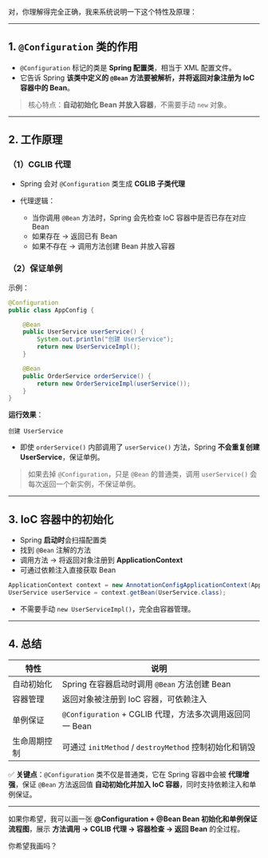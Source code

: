 对，你理解得完全正确，我来系统说明一下这个特性及原理：

---

## 1. `@Configuration` 类的作用

* `@Configuration` 标记的类是 **Spring 配置类**，相当于 XML 配置文件。
* 它告诉 Spring **该类中定义的 `@Bean` 方法要被解析，并将返回对象注册为 IoC 容器中的 Bean**。

> 核心特点：**自动初始化 Bean 并放入容器**，不需要手动 `new` 对象。

---

## 2. 工作原理

### （1）CGLIB 代理

* Spring 会对 `@Configuration` 类生成 **CGLIB 子类代理**
* 代理逻辑：

  * 当你调用 `@Bean` 方法时，Spring 会先检查 IoC 容器中是否已存在对应 Bean
  * 如果存在 → 返回已有 Bean
  * 如果不存在 → 调用方法创建 Bean 并放入容器

### （2）保证单例

示例：

```java
@Configuration
public class AppConfig {

    @Bean
    public UserService userService() {
        System.out.println("创建 UserService");
        return new UserServiceImpl();
    }

    @Bean
    public OrderService orderService() {
        return new OrderServiceImpl(userService());
    }
}
```

**运行效果**：

```
创建 UserService
```

* 即使 `orderService()` 内部调用了 `userService()` 方法，Spring **不会重复创建 UserService**，保证单例。

> 如果去掉 `@Configuration`，只是 `@Bean` 的普通类，调用 `userService()` 会每次返回一个新实例，不保证单例。

---

## 3. IoC 容器中的初始化

* Spring **启动时**会扫描配置类
* 找到 `@Bean` 注解的方法
* 调用方法 → 将返回对象注册到 **ApplicationContext**
* 可通过依赖注入直接获取 Bean

```java
ApplicationContext context = new AnnotationConfigApplicationContext(AppConfig.class);
UserService userService = context.getBean(UserService.class);
```

* 不需要手动 `new UserServiceImpl()`，完全由容器管理。

---

## 4. 总结

| 特性         | 说明                                                     |
| ------------ | -------------------------------------------------------- |
| 自动初始化   | Spring 在容器启动时调用 `@Bean` 方法创建 Bean            |
| 容器管理     | 返回对象被注册到 IoC 容器，可依赖注入                    |
| 单例保证     | `@Configuration` + CGLIB 代理，方法多次调用返回同一 Bean |
| 生命周期控制 | 可通过 `initMethod` / `destroyMethod` 控制初始化和销毁   |

✅ **关键点**：`@Configuration` 类不仅是普通类，它在 Spring 容器中会被 **代理增强**，保证 `@Bean` 方法返回值 **自动初始化并加入 IoC 容器**，同时支持依赖注入和单例保证。

---

如果你希望，我可以画一张 **@Configuration + @Bean Bean 初始化和单例保证流程图**，展示 **方法调用 → CGLIB 代理 → 容器检查 → 返回 Bean** 的全过程。

你希望我画吗？